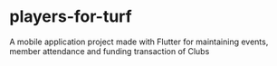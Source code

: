 # players-for-turf
A mobile application project made with Flutter for maintaining events, member attendance and funding transaction of Clubs
